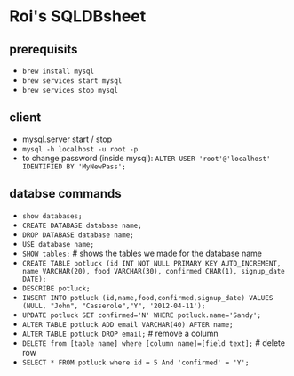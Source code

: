Roi's SQLDBsheet
================

## prerequisits
* `brew install mysql`
* `brew services start mysql`
* `brew services stop mysql`
## client
* mysql.server start / stop
* `mysql -h localhost -u root -p`
* to change password (inside mysql):  `ALTER USER 'root'@'localhost' IDENTIFIED BY 'MyNewPass';`

## databse commands
* `show databases;`
* `CREATE DATABASE database name;`
* `DROP DATABASE database name;`
* `USE database name;`
* `SHOW tables;` # shows the tables we made for the database name
* `CREATE TABLE potluck (id INT NOT NULL PRIMARY KEY AUTO_INCREMENT, name VARCHAR(20), food VARCHAR(30), confirmed CHAR(1), signup_date DATE);`
* `DESCRIBE potluck;`
* `INSERT INTO potluck (id,name,food,confirmed,signup_date) VALUES (NULL, "John", "Casserole","Y", '2012-04-11');`
* `UPDATE potluck SET confirmed='N' WHERE potluck.name='Sandy';`
* `ALTER TABLE potluck ADD email VARCHAR(40) AFTER name;`
* `ALTER TABLE potluck DROP email;` # remove a column
* `DELETE from [table name] where [column name]=[field text];` # delete row
* `SELECT * FROM potluck where id = 5 And 'confirmed' = 'Y';`
